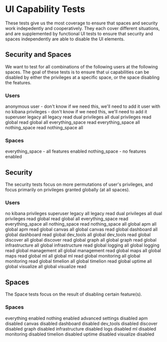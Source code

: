 # UI Capability Tests
These tests give us the most coverage to ensure that spaces and security work indepedently and cooperatively. They each cover different situations, and are supplemented by functional UI tests to ensure that security and spaces independently are able to disable the UI elements.

## Security and Spaces

We want to test for all combinations of the following users at the following spaces. The goal of these tests is to ensure that ui capabilities can be disabled by either the privileges at a specific space, or the space disabling the features.

### Users
anonymous user - don't know if we need this, we'll need to add it
user with no kibana privileges - don't know if we need this, we'll need to add it
superuser
legacy all
legacy read
dual privileges all
dual privileges read
global read
global all
everything_space read
everything_space all
nothing_space read
nothing_space all

### Spaces
everything_space - all features enabled
nothing_space - no features enabled

## Security

The security tests focus on more permutations of user's privileges, and focus primarily on privileges granted globally (at all spaces).

### Users
no kibana privileges
superuser
legacy all
legacy read
dual privileges all
dual privileges read
global read
global all
everything_space read
everything_space all
nothing_space read
nothing_space all
global apm all
global apm read
global canvas all
global canvas read
global dashboard all
global dashboard read
global dev_tools all
global dev_tools read
global discover all
global discover read
global graph all
global graph read
global infrastructure all
global infrastructure read
global logging all
global logging read
global management all
global management read
global maps all
global maps read
global ml all
global ml read
global monitoring all
global monitoring read
global timelion all
global timelion read
global uptime all
global visualize all
global visualize read

## Spaces

The Space tests focus on the result of disabling certain feature(s).

### Spaces
everything enabled
nothing enabled
advanced settings disabled
apm disabled
canvas disabled
dashboard disabled
dev_tools disabled
discover disabled
graph disabled
infrastructure disabled
logs disabled
ml disabled
monitoring disabled
timelion disabled
uptime disabled
visualize disabled
